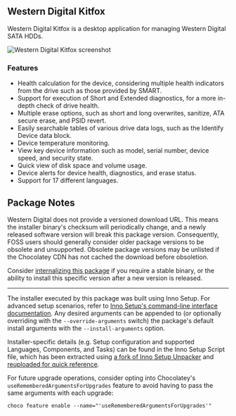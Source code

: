 ## Western Digital Kitfox

Western Digital Kitfox is a desktop application for managing Western Digital SATA HDDs.

![Western Digital Kitfox screenshot](https://cdn.jsdelivr.net/gh/brogers5/chocolatey-package-wd-kitfox@b2daf31b11e8461e78022b11f64daa95f35cbd40/Screenshot.png)

### Features

* Health calculation for the device, considering multiple health indicators from the drive such as those provided by SMART.
* Support for execution of Short and Extended diagnostics, for a more in-depth check of drive health.
* Multiple erase options, such as short and long overwrites, sanitize, ATA secure erase, and PSID revert.
* Easily searchable tables of various drive data logs, such as the Identify Device data block.
* Device temperature monitoring.
* View key device information such as model, serial number, device speed, and security state.
* Quick view of disk space and volume usage.
* Device alerts for device health, diagnostics, and erase status.
* Support for 17 different languages.

## Package Notes

Western Digital does not provide a versioned download URL. This means the installer binary's checksum will periodically change, and a newly released software version will break this package version. Consequently, FOSS users should generally consider older package versions to be obsolete and unsupported. Obsolete package versions may be unlisted if the Chocolatey CDN has not cached the download before obsoletion.

Consider [internalizing this package](https://docs.chocolatey.org/en-us/guides/create/recompile-packages) if you require a stable binary, or the ability to install this specific version after a new version is released.

---

The installer executed by this package was built using Inno Setup. For advanced setup scenarios, refer to [Inno Setup's command-line interface documentation](https://jrsoftware.org/ishelp/index.php?topic=setupcmdline). Any desired arguments can be appended to (or optionally overriding with the `--override-arguments` switch) the package's default install arguments with the `--install-arguments` option.

Installer-specific details (e.g. Setup configuration and supported Languages, Components, and Tasks) can be found in the Inno Setup Script file, which has been extracted using [a fork of Inno Setup Unpacker](https://github.com/jrathlev/InnoUnpacker-Windows-GUI/tree/7418aea7da74c171d4a84a87cff6806c64a1bb4a/innounp-2/) and [reuploaded for quick reference](https://github.com/brogers5/chocolatey-package-wd-kitfox/tree/v1.0.0.8/install_script.iss).

For future upgrade operations, consider opting into Chocolatey's `useRememberedArgumentsForUpgrades` feature to avoid having to pass the same arguments with each upgrade:

```shell
choco feature enable --name="'useRememberedArgumentsForUpgrades'"
```
